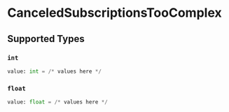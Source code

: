 # CanceledSubscriptionsTooComplex


## Supported Types

### `int`

```python
value: int = /* values here */
```

### `float`

```python
value: float = /* values here */
```

